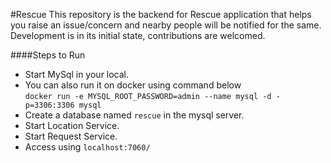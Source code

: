 #Rescue
This repository is the backend for Rescue application that helps you raise an issue/concern and nearby people will be notified for the same.<BR>
Development is in its initial state, contributions are welcomed.

####Steps to Run
- Start MySql in your local. <br>
- You can also run it on docker using command below<br>
`docker run -e MYSQL_ROOT_PASSWORD=admin --name mysql -d -p=3306:3306 mysql` <br>
- Create a database named `rescue` in the mysql server.<br>
- Start Location Service.<br>
- Start Request Service.<br>
- Access using `localhost:7060/`<br>

